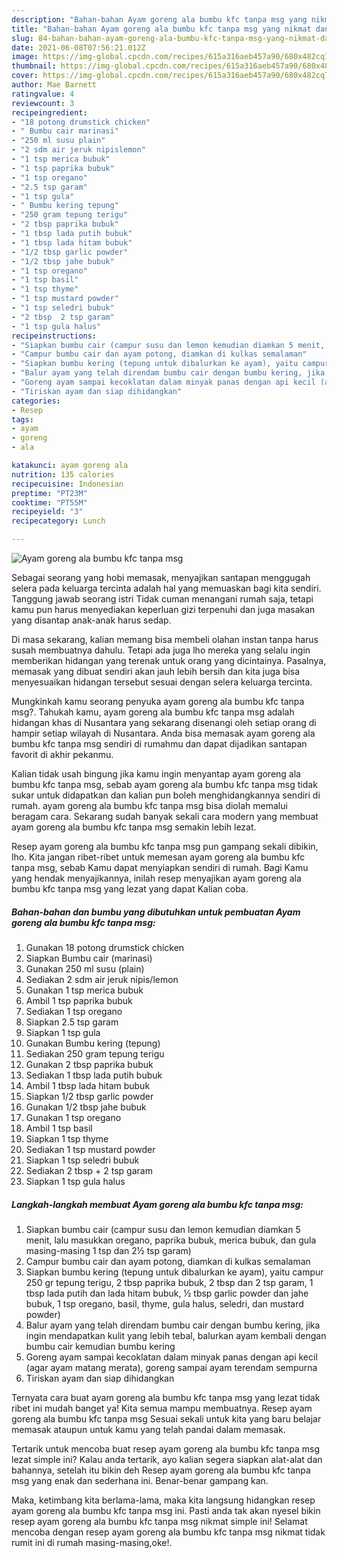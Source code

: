 ```yaml
---
description: "Bahan-bahan Ayam goreng ala bumbu kfc tanpa msg yang nikmat dan Mudah Dibuat"
title: "Bahan-bahan Ayam goreng ala bumbu kfc tanpa msg yang nikmat dan Mudah Dibuat"
slug: 84-bahan-bahan-ayam-goreng-ala-bumbu-kfc-tanpa-msg-yang-nikmat-dan-mudah-dibuat
date: 2021-06-08T07:56:21.012Z
image: https://img-global.cpcdn.com/recipes/615a316aeb457a90/680x482cq70/ayam-goreng-ala-bumbu-kfc-tanpa-msg-foto-resep-utama.jpg
thumbnail: https://img-global.cpcdn.com/recipes/615a316aeb457a90/680x482cq70/ayam-goreng-ala-bumbu-kfc-tanpa-msg-foto-resep-utama.jpg
cover: https://img-global.cpcdn.com/recipes/615a316aeb457a90/680x482cq70/ayam-goreng-ala-bumbu-kfc-tanpa-msg-foto-resep-utama.jpg
author: Mae Barnett
ratingvalue: 4
reviewcount: 3
recipeingredient:
- "18 potong drumstick chicken"
- " Bumbu cair marinasi"
- "250 ml susu plain"
- "2 sdm air jeruk nipislemon"
- "1 tsp merica bubuk"
- "1 tsp paprika bubuk"
- "1 tsp oregano"
- "2.5 tsp garam"
- "1 tsp gula"
- " Bumbu kering tepung"
- "250 gram tepung terigu"
- "2 tbsp paprika bubuk"
- "1 tbsp lada putih bubuk"
- "1 tbsp lada hitam bubuk"
- "1/2 tbsp garlic powder"
- "1/2 tbsp jahe bubuk"
- "1 tsp oregano"
- "1 tsp basil"
- "1 tsp thyme"
- "1 tsp mustard powder"
- "1 tsp seledri bubuk"
- "2 tbsp  2 tsp garam"
- "1 tsp gula halus"
recipeinstructions:
- "Siapkan bumbu cair (campur susu dan lemon kemudian diamkan 5 menit, lalu masukkan oregano, paprika bubuk, merica bubuk, dan gula masing-masing 1 tsp dan 2½ tsp garam)"
- "Campur bumbu cair dan ayam potong, diamkan di kulkas semalaman"
- "Siapkan bumbu kering (tepung untuk dibalurkan ke ayam), yaitu campur 250 gr tepung terigu, 2 tbsp paprika bubuk, 2 tbsp dan 2 tsp garam, 1 tbsp lada putih dan lada hitam bubuk, ½ tbsp garlic powder dan jahe bubuk, 1 tsp oregano, basil, thyme, gula halus, seledri, dan mustard powder)"
- "Balur ayam yang telah direndam bumbu cair dengan bumbu kering, jika ingin mendapatkan kulit yang lebih tebal, balurkan ayam kembali dengan bumbu cair kemudian bumbu kering"
- "Goreng ayam sampai kecoklatan dalam minyak panas dengan api kecil (agar ayam matang merata), goreng sampai ayam terendam sempurna"
- "Tiriskan ayam dan siap dihidangkan"
categories:
- Resep
tags:
- ayam
- goreng
- ala

katakunci: ayam goreng ala 
nutrition: 135 calories
recipecuisine: Indonesian
preptime: "PT23M"
cooktime: "PT55M"
recipeyield: "3"
recipecategory: Lunch

---
```



![Ayam goreng ala bumbu kfc tanpa msg](https://img-global.cpcdn.com/recipes/615a316aeb457a90/680x482cq70/ayam-goreng-ala-bumbu-kfc-tanpa-msg-foto-resep-utama.jpg)

Sebagai seorang yang hobi memasak, menyajikan santapan menggugah selera pada keluarga tercinta adalah hal yang memuaskan bagi kita sendiri. Tanggung jawab seorang istri Tidak cuman menangani rumah saja, tetapi kamu pun harus menyediakan keperluan gizi terpenuhi dan juga masakan yang disantap anak-anak harus sedap.

Di masa  sekarang, kalian memang bisa membeli olahan instan tanpa harus susah membuatnya dahulu. Tetapi ada juga lho mereka yang selalu ingin memberikan hidangan yang terenak untuk orang yang dicintainya. Pasalnya, memasak yang dibuat sendiri akan jauh lebih bersih dan kita juga bisa menyesuaikan hidangan tersebut sesuai dengan selera keluarga tercinta. 



Mungkinkah kamu seorang penyuka ayam goreng ala bumbu kfc tanpa msg?. Tahukah kamu, ayam goreng ala bumbu kfc tanpa msg adalah hidangan khas di Nusantara yang sekarang disenangi oleh setiap orang di hampir setiap wilayah di Nusantara. Anda bisa memasak ayam goreng ala bumbu kfc tanpa msg sendiri di rumahmu dan dapat dijadikan santapan favorit di akhir pekanmu.

Kalian tidak usah bingung jika kamu ingin menyantap ayam goreng ala bumbu kfc tanpa msg, sebab ayam goreng ala bumbu kfc tanpa msg tidak sukar untuk didapatkan dan kalian pun boleh menghidangkannya sendiri di rumah. ayam goreng ala bumbu kfc tanpa msg bisa diolah memalui beragam cara. Sekarang sudah banyak sekali cara modern yang membuat ayam goreng ala bumbu kfc tanpa msg semakin lebih lezat.

Resep ayam goreng ala bumbu kfc tanpa msg pun gampang sekali dibikin, lho. Kita jangan ribet-ribet untuk memesan ayam goreng ala bumbu kfc tanpa msg, sebab Kamu dapat menyiapkan sendiri di rumah. Bagi Kamu yang hendak menyajikannya, inilah resep menyajikan ayam goreng ala bumbu kfc tanpa msg yang lezat yang dapat Kalian coba.

<!--inarticleads1-->

##### Bahan-bahan dan bumbu yang dibutuhkan untuk pembuatan Ayam goreng ala bumbu kfc tanpa msg:

1. Gunakan 18 potong drumstick chicken
1. Siapkan  Bumbu cair (marinasi)
1. Gunakan 250 ml susu (plain)
1. Sediakan 2 sdm air jeruk nipis/lemon
1. Gunakan 1 tsp merica bubuk
1. Ambil 1 tsp paprika bubuk
1. Sediakan 1 tsp oregano
1. Siapkan 2.5 tsp garam
1. Siapkan 1 tsp gula
1. Gunakan  Bumbu kering (tepung)
1. Sediakan 250 gram tepung terigu
1. Gunakan 2 tbsp paprika bubuk
1. Sediakan 1 tbsp lada putih bubuk
1. Ambil 1 tbsp lada hitam bubuk
1. Siapkan 1/2 tbsp garlic powder
1. Gunakan 1/2 tbsp jahe bubuk
1. Gunakan 1 tsp oregano
1. Ambil 1 tsp basil
1. Siapkan 1 tsp thyme
1. Sediakan 1 tsp mustard powder
1. Siapkan 1 tsp seledri bubuk
1. Sediakan 2 tbsp + 2 tsp garam
1. Siapkan 1 tsp gula halus




<!--inarticleads2-->

##### Langkah-langkah membuat Ayam goreng ala bumbu kfc tanpa msg:

1. Siapkan bumbu cair (campur susu dan lemon kemudian diamkan 5 menit, lalu masukkan oregano, paprika bubuk, merica bubuk, dan gula masing-masing 1 tsp dan 2½ tsp garam)
1. Campur bumbu cair dan ayam potong, diamkan di kulkas semalaman
1. Siapkan bumbu kering (tepung untuk dibalurkan ke ayam), yaitu campur 250 gr tepung terigu, 2 tbsp paprika bubuk, 2 tbsp dan 2 tsp garam, 1 tbsp lada putih dan lada hitam bubuk, ½ tbsp garlic powder dan jahe bubuk, 1 tsp oregano, basil, thyme, gula halus, seledri, dan mustard powder)
1. Balur ayam yang telah direndam bumbu cair dengan bumbu kering, jika ingin mendapatkan kulit yang lebih tebal, balurkan ayam kembali dengan bumbu cair kemudian bumbu kering
1. Goreng ayam sampai kecoklatan dalam minyak panas dengan api kecil (agar ayam matang merata), goreng sampai ayam terendam sempurna
1. Tiriskan ayam dan siap dihidangkan




Ternyata cara buat ayam goreng ala bumbu kfc tanpa msg yang lezat tidak ribet ini mudah banget ya! Kita semua mampu membuatnya. Resep ayam goreng ala bumbu kfc tanpa msg Sesuai sekali untuk kita yang baru belajar memasak ataupun untuk kamu yang telah pandai dalam memasak.

Tertarik untuk mencoba buat resep ayam goreng ala bumbu kfc tanpa msg lezat simple ini? Kalau anda tertarik, ayo kalian segera siapkan alat-alat dan bahannya, setelah itu bikin deh Resep ayam goreng ala bumbu kfc tanpa msg yang enak dan sederhana ini. Benar-benar gampang kan. 

Maka, ketimbang kita berlama-lama, maka kita langsung hidangkan resep ayam goreng ala bumbu kfc tanpa msg ini. Pasti anda tak akan nyesel bikin resep ayam goreng ala bumbu kfc tanpa msg nikmat simple ini! Selamat mencoba dengan resep ayam goreng ala bumbu kfc tanpa msg nikmat tidak rumit ini di rumah masing-masing,oke!.

